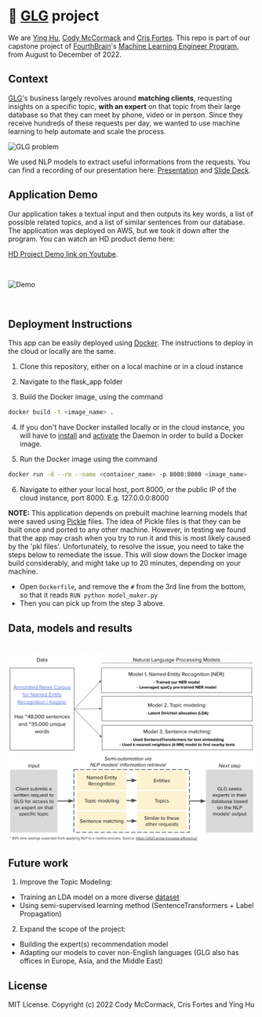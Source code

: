 # 🚀 [GLG](https://glginsights.com/) project

We are [Ying Hu](https://www.linkedin.com/in/ying-hu-math/), [Cody McCormack](https://www.linkedin.com/in/codymccormack/) and [Cris Fortes](https://www.linkedin.com/in/crisfortes/). This repo is part of our capstone project of [FourthBrain](https://fourthbrain.ai/)'s [Machine Learning Engineer Program](https://fourthbrain.ai/courses/machine-learning-engineer/), from August to December of 2022.



## Context

[GLG](https://glginsights.com/)'s business largely revolves around **matching clients**, requesting insights on a specific topic, **with an expert** on that topic from their large database so that they can meet by phone, video or in person.  Since they receive hundreds of these requests per day, we wanted to use machine learning to help automate and scale the process. 

![GLG problem](https://user-images.githubusercontent.com/110877253/205419935-651c3d3a-972e-471f-9491-45c6426184f2.png)

We used NLP models to extract useful informations from the requests. You can find a recording of our presentation here: [Presentation](https://youtu.be/roA-0QMAdJQ) and [Slide Deck](https://github.com/LaplaceCherub/glg-project/blob/main/Presentation/FourthBrain%20MLE%20Capstone%20Presentation%20-%20GLG%20-%2020221206.pdf).



## Application Demo

Our application takes a textual input and then outputs its key words, a list of possible related topics, and a list of similar sentences from our database. The application was deployed on AWS, but we took it down after the program. You can watch an HD product demo here: 

[HD Project Demo link on Youtube](https://youtu.be/H9BZQdG0qCA).

<br>

![Demo](./Presentation/demo.gif)

<br>

## Deployment Instructions

This app can be easily deployed using [Docker](https://www.docker.com/). The instructions to deploy in the cloud or locally are the same.

1. Clone this repository, either on a local machine or in a cloud instance

2. Navigate to the flask_app folder

3. Build the Docker image, using the command 

```bash
docker build -t <image_name> .
```

4. If you don't have Docker installed locally or in the cloud instance, you will have to [install](https://docs.docker.com/get-docker/) and [activate](https://docs.docker.com/config/daemon/systemd/) the Daemon in order to build a Docker image.
  
5.  Run the Docker image using the command 

```bash
docker run -d --rm --name <container_name> -p 8000:8000 <image_name>
```

6.  Navigate to either your local host, port 8000, or the public IP of the cloud instance, port 8000. E.g. 127.0.0.0:8000 

**NOTE:** This application depends on prebuilt machine learning models that were saved using [Pickle](https://docs.python.org/3/library/pickle.html) files. The idea of Pickle files is that they can be built once and ported to any other machine. However, in testing we found that the app may crash when you try to run it and this is most likely caused by the 'pkl files'. Unfortunately, to resolve the issue, you need to take the steps below to remediate the issue. This will slow down the Docker image build considerably, and might take up to 20 minutes, depending on your machine.

- Open `Dockerfile`, and remove the `#` from the 3rd line from the bottom, so that it reads `RUN python model_maker.py`
- Then you can pick up from the step 3 above.



## Data, models and results

<br>

<img src="./Presentation/data_model.png" alt="data_model" width="650">

<br>

<img src="./Presentation/results.png" alt="data_model" width="650">

<br>

## Future work

1. Improve the Topic Modeling: 
- Training an LDA model on a more diverse [dataset](https://components.one/datasets/all-the-news-2-news-articles-dataset/)
- Using semi-supervised learning method (SentenceTransformers + Label Propagation)

2. Expand the scope of the project: 
- Building the expert(s) recommendation model 
- Adapting our models to cover non-English languages 
  (GLG also has offices in Europe, Asia, and the Middle East)



## License

MIT License. 
Copyright (c) 2022 Cody McCormack, Cris Fortes and Ying Hu


  
